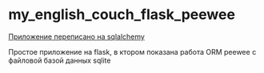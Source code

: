 # my_english_couch_flask_peewee

[Приложение переписано на sqlalchemy](https://github.com/MikesoWeb/My-English-Coach-with-Flask-View)

Простое приложение на flask, в ктором показана работа ORM peewee с файловой базой данных sqlite
